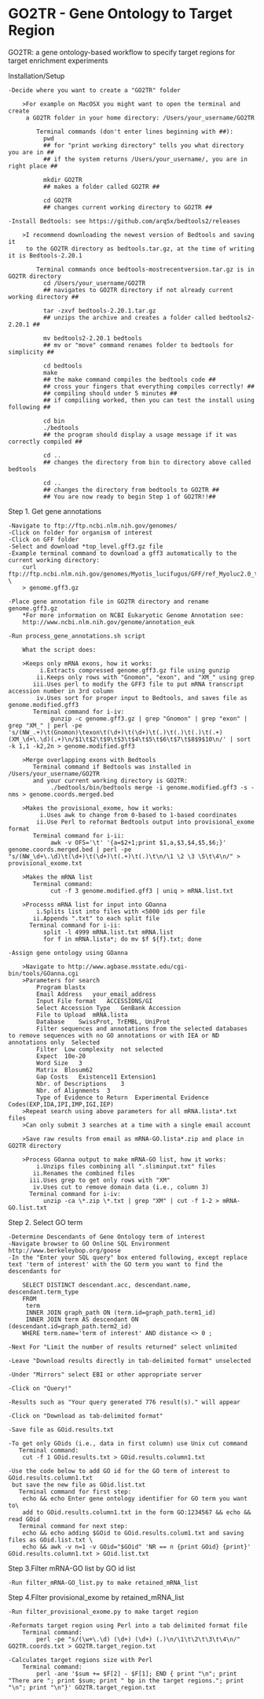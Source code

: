 GO2TR - Gene Ontology to Target Region
=====

GO2TR: a gene ontology-based workflow to specify target regions for target enrichment experiments

Installation/Setup

    -Decide where you want to create a "GO2TR" folder
    
        >For example on MacOSX you might want to open the terminal and create
         a GO2TR folder in your home directory: /Users/your_username/GO2TR
         
            Terminal commands (don't enter lines beginning with ##):
              pwd
              ## for "print working directory" tells you what directory you are in ##
              ## if the system returns /Users/your_username/, you are in right place ##
              
              mkdir GO2TR
              ## makes a folder called GO2TR ##
              
              cd GO2TR
              ## changes current working directory to GO2TR ##
              
    -Install Bedtools: see https://github.com/arq5x/bedtools2/releases
    
        >I recommend downloading the newest version of Bedtools and saving it
         to the GO2TR directory as bedtools.tar.gz, at the time of writing it is Bedtools-2.20.1
         
            Terminal commands once bedtools-mostrecentversion.tar.gz is in GO2TR directory
              cd /Users/your_username/GO2TR
              ## navigates to GO2TR directory if not already current working directory ##
              
              tar -zxvf bedtools-2.20.1.tar.gz
              ## unzips the archive and creates a folder called bedtools2-2.20.1 ##
              
              mv bedtools2-2.20.1 bedtools
              ## mv or "move" command renames folder to bedtools for simplicity ##
              
              cd bedtools
              make
              ## the make command compiles the bedtools code ##
              ## cross your fingers that everything compiles correctly! ##
              ## compiling should under 5 minutes ##
              ## if compiliing worked, then you can test the install using following ##
              
              cd bin
              ./bedtools
              ## the program should display a usage message if it was correctly compiled ##
              
              cd ..
              ## changes the directory from bin to directory above called bedtools
              
              cd ..
              ## changes the directory from bedtools to GO2TR ##
              ## You are now ready to begin Step 1 of GO2TR!!##

Step 1. Get gene annotations

    -Navigate to ftp://ftp.ncbi.nlm.nih.gov/genomes/
    -Click on folder for organism of interest
    -Click on GFF folder
    -Select and download *top_level.gff3.gz file
    -Example terminal command to download a gff3 automatically to the current working directory:
        curl ftp://ftp.ncbi.nlm.nih.gov/genomes/Myotis_lucifugus/GFF/ref_Myoluc2.0_top_level.gff3.gz \
        > genome.gff3.gz

    -Place gene annotation file in GO2TR directory and rename genome.gff3.gz
        *For more information on NCBI Eukaryotic Genome Annotation see:
        http://www.ncbi.nlm.nih.gov/genome/annotation_euk
        
    -Run process_gene_annotations.sh script
    
        What the script does:
    
        >Keeps only mRNA exons, how it works:
             i.Extracts compressed genome.gff3.gz file using gunzip
            ii.Keeps only rows with "Gnomon", "exon", and "XM_" using grep
           iii.Uses perl to modify the GFF3 file to put mRNA transcript accession number in 3rd column
            iv.Uses sort for proper input to Bedtools, and saves file as genome.modified.gff3
           Terminal command for i-iv:
                gunzip -c genome.gff3.gz | grep "Gnomon" | grep "exon" | grep "XM_" | perl -pe 's/(NW_.+)\t(Gnomon)\texon\t(\d+)\t(\d+)\t(.)\t(.)\t(.)\t(.+)(XM_\d+\.\d)(.+)\n/$1\t$2\t$9\t$3\t$4\t$5\t$6\t$7\t$8$9$10\n/' | sort -k 1,1 -k2,2n > genome.modified.gff3

        >Merge overlapping exons with Bedtools
           Terminal command if Bedtools was installed in /Users/your_username/GO2TR
           and your current working directory is GO2TR:
                ./bedtools/bin/bedtools merge -i genome.modified.gff3 -s -nms > genome.coords.merged.bed

        >Makes the provisional_exome, how it works:
             i.Uses awk to change from 0-based to 1-based coordinates
            ii.Use Perl to reformat Bedtools output into provisional_exome format
           Terminal command for i-ii:
                awk -v OFS='\t' '{a=$2+1;print $1,a,$3,$4,$5,$6;}' genome.coords.merged.bed | perl -pe "s/(NW_\d+\.\d)\t(\d+)\t(\d+)\t(.+)\t(.)\t\n/\1 \2 \3 \5\t\4\n/" > provisional_exome.txt

        >Makes the mRNA list
           Terminal command:
                cut -f 3 genome.modified.gff3 | uniq > mRNA.list.txt

        >Processs mRNA list for input into GOanna
            i.Splits list into files with <5000 ids per file
           ii.Appends ".txt" to each split file
          Terminal command for i-ii:
              split -l 4999 mRNA.list.txt mRNA.list
              for f in mRNA.lista*; do mv $f ${f}.txt; done

    -Assign gene ontology using GOanna

        >Navigate to http://www.agbase.msstate.edu/cgi-bin/tools/GOanna.cgi
        >Parameters for search
            Program	blastx
            Email Address	your_email_address
            Input File format	ACCESSIONS/GI
            Select Accession Type	GenBank Accession
            File to Upload	mRNA.lista
            Database	SwissProt, TrEMBL, UniProt
            Filter sequences and annotations from the selected databases to remove sequences with no GO annotations or with IEA or ND annotations only	Selected
            Filter	Low complexity	not selected
            Expect	10e-20
            Word Size	3
            Matrix	Blosum62
            Gap Costs	Existence11 Extension1
            Nbr. of Descriptions	3
            Nbr. of Alignments	3
            Type of Evidence to Return	Experimental Evidence Codes(EXP,IDA,IPI,IMP,IGI,IEP)
        >Repeat search using above parameters for all mRNA.lista*.txt files
        >Can only submit 3 searches at a time with a single email account
        
        >Save raw results from email as mRNA-GO.lista*.zip and place in GO2TR directory

        >Process GOanna output to make mRNA-GO list, how it works:
            i.Unzips files combining all ".sliminput.txt" files
           ii.Renames the combined files
          iii.Uses grep to get only rows with "XM"
           iv.Uses cut to remove domain data (i.e., column 3)
          Terminal command for i-iv:
              unzip -ca \*.zip \*.txt | grep "XM" | cut -f 1-2 > mRNA-GO.list.txt

Step 2. Select GO term

    -Determine Descendants of Gene Ontology term of interest
    -Navigate browser to GO Online SQL Environment	http://www.berkeleybop.org/goose
    -In the "Enter your SQL query" box entered following, except replace text 'term of interest' with the GO term you want to find the descendants for

        SELECT DISTINCT descendant.acc, descendant.name, descendant.term_type
        FROM
         term
         INNER JOIN graph_path ON (term.id=graph_path.term1_id)
         INNER JOIN term AS descendant ON (descendant.id=graph_path.term2_id)
        WHERE term.name='term of interest' AND distance <> 0 ;

    -Next For "Limit the number of results returned" select unlimited

    -Leave "Download results directly in tab-delimited format" unselected

    -Under "Mirrors" select EBI or other appropriate server

    -Click on "Query!"

    -Results such as "Your query generated 776 result(s)." will appear

    -Click on "Download as tab-delimited format"

    -Save file as GOid.results.txt

    -To get only GOids (i.e., data in first column) use Unix cut command
       Terminal command:
        cut -f 1 GOid.results.txt > GOid.results.column1.txt

    -Use the code below to add GO id for the GO term of interest to GOid.results.column1.txt
     but save the new file as GOid.list.txt
       Terminal command for first step:
        echo && echo Enter gene ontology identifier for GO term you want to\
        add to GOid.results.column1.txt in the form GO:1234567 && echo && read GOid
       Terminal command for next step:
        echo && echo adding $GOid to GOid.results.colum1.txt and saving files as GOid.list.txt \
        echo && awk -v n=1 -v GOid="$GOid" 'NR == n {print GOid} {print}' GOid.results.column1.txt > GOid.list.txt

Step 3.Filter mRNA-GO list by GO id list

    -Run filter_mRNA-GO_list.py to make retained_mRNA_list

Step 4.Filter provisional_exome by retained_mRNA_list

    -Run filter_provisional_exome.py to make target region

    -Reformats target region using Perl into a tab delimited format file
        Terminal command:
            perl -pe "s/(\w+\.\d) (\d+) (\d+) (.)\n/\1\t\2\t\3\t\4\n/" GO2TR.coords.txt > GO2TR.target_region.txt

    -Calculates target regions size with Perl
        Terminal command:
            perl -ane '$sum += $F[2] - $F[1]; END { print "\n"; print "There are "; print $sum; print " bp in the target regions."; print "\n"; print "\n"}' GO2TR.target_region.txt
